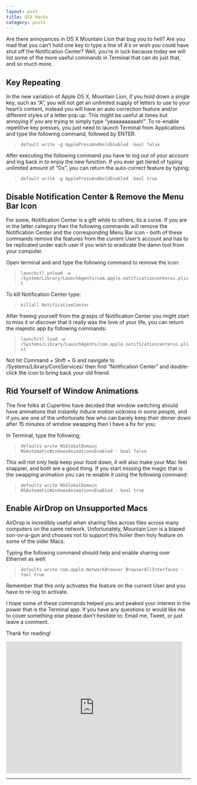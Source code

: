 ```yaml
---
layout: post
title: OSX Hacks
category: posts
---
```


Are there annoyances in OS X Mountain Lion that bug you to hell? Are you mad that you can’t hold one key to type a line of A's or wish you could have shut off the Notification Center? Well, you’re in luck because today we will list some of the more useful commands in Terminal that can do just that, and so much more.

## Key Repeating

In the new variation of Apple OS X, Mountain Lion, if you hold down a single key, such as “A”, you will not get an unlimited supply of letters to use to your heart’s content, instead you will have an auto correction feature and/or different styles of a letter pop up. This might be useful at times but annoying if you are trying to simply type “yeaaaaaaaaah!”. To re-enable repetitive key presses, you just need to launch Terminal from Applications and type the following command, followed by ENTER.

> `default write -g ApplePressAndHoldEnabled -bool false`

After executing the following command you have to log out of your account and log back in to enjoy the new function. If you ever get tiered of typing unlimited amount of “Os”, you can return the auto-correct feature by typing;

> `default write -g ApplePressAndHoldEnabled -bool true`

## Disable Notification Center & Remove the Menu Bar Icon

For some, Notification Center is a gift while to others, its a curse. If you are in the latter category then the following commands will remove the Notification Center and the corresponding Menu Bar icon - both of these commands remove the features from the current User’s account and has to be replicated under each user if you wish to eradicate the damn tool from your computer.

Open terminal and and type the following command to remove the icon:

> `launchctl unload -w /System/Library/LaunchAgents/com.apple.notificationcenterui.plist`

To kill Notification Center type:

> `killall NotificationCenter`

After freeing yourself from the grasps of Notification Center you might start to miss it or discover that it really was the love of your life, you can return the majestic app by following commands:

> `launchctl load -w /Systems/Library/LaunchAgents/com.apple.notificationcenterui.plist`

Not hit Command + Shift + G and navigate to /Systems/Library/CoreServices/ then find “Notification Center” and double-click the icon to bring back your old friend.

## Rid Yourself of Window Animations

The fine folks at Cupertino have decided that window switching should have animations that instantly induce motion sickness in some people, and if you are one of the unfortunate few who can barely keep their dinner down after 15 minutes of window swapping then I have a fix for you;

In Terminal, type the following;

> `defaults write NSGlobalDomain NSAutomaticWindowsAnimationsEnabled - bool false`

This will not only help keep your food down, it will also make your Mac feel snappier, and both are a good thing. If you start missing the magic that is the swapping animation you can re-enable it using the following command:

> `defaults write NSGlobalDomain NSAutomaticWindowsAnimationsEnabled - bool true`

## Enable AirDrop on Unsupported Macs

AirDrop is incredibly useful when sharing files across files across many computers on the same network. Unfortunately, Mountain Lion is a biased son-ov-a-gun and chooses not to support this holier then holy feature on some of the older Macs.

Typing the following command should help and enable sharing over Ethernet as well:

> `defaults write com.apple.NetworkBrowser BrowserAllInterfaces -tool true`

Remember that this only activates the feature on the current User and you have to re-log to activate.

I hope some of these commands helped you and peaked your interest in the power that is the Terminal app. If you have any questions or would like me to cover something else please don’t hesitate to: Email me, Tweet, or just leave a comment.

Thank for reading!

<iframe width="480" height="360" src="http://www.youtube.com/embed/WO82PoAczTc" frameborder="0"> </iframe>

---

[jekyll]: https://github.com/mojombo/jekyll
[zh]: http://zachholman.com
[left]: https://github.com/holman/left#readme
[twitter]: https://twitter.com/bardworx
